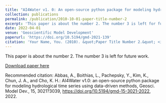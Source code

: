 ```yaml
---
title: "AI4Water v1. 0: An open-source python package for modeling hydrological time series using data-driven methods"
collection: publications
permalink: /publication/2010-10-01-paper-title-number-2
excerpt: 'This paper is about the number 2. The number 3 is left for future work.'
date: 2022-04-01
venue: 'Geoscientific Model Development'
paperurl: 'https://doi.org/10.5194/gmd-2021-139'
citation: 'Your Name, You. (2010). &quot;Paper Title Number 2.&quot; <i>Journal 1</i>. 1(2).'
---
```

This paper is about the number 2. The number 3 is left for future work.

[Download paper here](https://gmd.copernicus.org/articles/15/3021/2022/gmd-15-3021-2022.pdf)

Recommended citation: Abbas, A., Boithias, L., Pachepsky, Y., Kim, K., Chun, J. A., and Cho, K. H.: AI4Water v1.0: an open-source python package 
for modeling hydrological time series using data-driven methods, Geosci. Model Dev., 15, 3021?3039, https://doi.org/10.5194/gmd-15-3021-2022, 2022.
